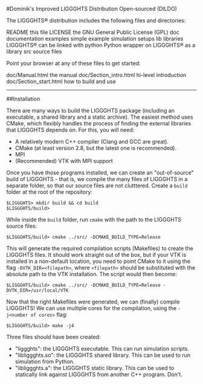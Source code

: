 #Dominik's Improved LIGGGHTS Distribution Open-sourced (DILDO)

The LIGGGHTS® distribution includes the following files and directories:

README          this file
LICENSE         the GNU General Public License (GPL)
doc             documentation
examples        simple example simulation setups
lib             libraries LIGGGHTS® can be linked with
python          Python wrapper on LIGGGHTS® as a library
src             source files

Point your browser at any of these files to get started:

doc/Manual.html	           the manual
doc/Section_intro.html	   hi-level introduction
doc/Section_start.html	   how to build and use

---

##Installation

There are many ways to build the LIGGGHTS package (including an executable, a shared library and a static archive). The easiest method uses CMake, which flexibly handles the process of finding the external libraries that LIGGGHTS depends on. For this, you will need:

- A relatively modern C++ compiler (Clang and GCC are great).
- CMake (at least version 2.8, but the latest one is recommended).
- MPI
- (Recommended) VTK with MPI support

Once you have those programs installed, we can create an "out-of-source" build of LIGGGHTS - that is, we compile the many files of LIGGGHTS in a separate folder, so that our source files are not clutttered. Create a `build` folder at the root of the repository:

```
$LIGGGHTS> mkdir build && cd build
$LIGGGHTS/build>
```

While inside the `build` folder, run `cmake` with the path to the LIGGGHTS source files:

```
$LIGGGHTS/build> cmake ../src/ -DCMAKE_BUILD_TYPE=Release
```

This will generate the required compilation scripts (Makefiles) to create the LIGGGHTS files. It should work straight out of the box, but if your VTK is installed in a non-default location, you need to point CMake to it using the flag `-DVTK_DIR=<filepath>`, where `<filepath>` should be substituted with the absolute path to the VTK installation. The script would then become:

```
$LIGGGHTS/build> cmake ../src/ -DCMAKE_BUILD_TYPE=Release -DVTK_DIR=/usr/local/VTK
```

Now that the right Makefiles were generated, we can (finally) compile LIGGGHTS! We can use multiple cores for the compilation, using the `-j<number of cores>` flag:

```
$LIGGGHTS/build> make -j4
```

Three files should have been created:
- "liggghts": the LIGGGHTS executable. This can run simulation scripts.
- "libliggghts.so": the LIGGGHTS shared library. This can be used to run simulation from Python.
- "libliggghts.a": the LIGGGHTS static library. This can be used to statically link against LIGGGHTS from another C++ program. Don't.
